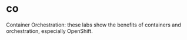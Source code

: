 # co
Container Orchestration: these labs show the benefits of containers and orchestration, especially OpenShift.  
